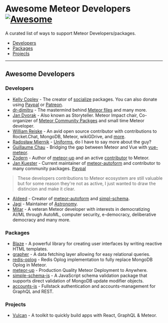 # Awesome Meteor Developers [![Awesome](https://cdn.rawgit.com/sindresorhus/awesome/d7305f38d29fed78fa85652e3a63e154dd8e8829/media/badge.svg)](https://github.com/sindresorhus/awesome)

A curated list of ways to support Meteor Developers/packages.

- [Developers](#developers)
- [Packages](#packages)
- [Projects](#projects)    
- - -


## Awesome Developers

### Developers

* [Kelly Copley](https://github.com/sponsors/copleykj) - The creator of [socialize](https://atmospherejs.com/socialize) packages. You can also donate using [Paypal](https://www.paypal.me/copleykj) or [Patreon](https://www.patreon.com/user?u=4866588).
* [dr-dimitru](https://www.patreon.com/dr_dimitru/overview) - The mastermind behind [Meteor files](https://github.com/VeliovGroup/Meteor-Files) and many more.
* [Jan Dvorak](https://github.com/sponsors/StorytellerCZ) - Also known as Storyteller. Meteor Impact chair, Co-organizer of [Meteor Community Packges](https://github.com/Meteor-Community-Packages) and small time Meteor developer.
* [William Reiske](https://github.com/sponsors/wreiske) - An avid open source contributor with contributions to Rocket.Chat, MongoDB, Meteor, wikiGDrive, and [more](https://github.com/search?q=is%3Apr+author%3Awreiske).
* [Radosław Miernik](https://github.com/sponsors/radekmie) - [Uniforms](https://github.com/vazco/uniforms), do I have to say more about the guy?
* [Guillaume Chau](https://github.com/sponsors/Akryum) - Bridging the gap between Meteor and Vue with [vue-meteor](https://github.com/meteor-vue/vue-meteor).
* [Zodern](https://github.com/sponsors/zodern) - Author of [meteor-up](https://github.com/zodern/meteor-up) and an active [contributor](https://github.com/search?q=repo%3Ameteor%2Fmeteor+author%3Azodern&type=Issues&ref=advsearch&l=&l=) to Meteor.
* [Jan Kuester](https://github.com/jankapunkt) - Current maintainer of [meteor-autoform](https://github.com/Meteor-Community-Packages/meteor-autoform) and contributor to many community packages. [Paypal](https://www.paypal.com/paypalme/kuesterjan)

>These developers contributions to Meteor ecosystem are still valuable but for some reason they're not as active, I just wanted to draw the distincion and make it clear.  

* [Aldeed](https://github.com/sponsors/aldeed) - Creator of [meteor-autoform](https://github.com/Meteor-Community-Packages/meteor-autoform) and [simpl-schema](https://github.com/aldeed/simpl-schema).
* [Jagi](https://www.patreon.com/jagi/overview) - Maintainer of [Astronomy](https://atmospherejs.com/jagi/astronomy). 
* [Mitar](https://github.com/sponsors/mitar) - A veteran Meteor developer with interests in democratizing AI/ML through AutoML, computer security, e-democracy, deliberative democracy and many more.

### Packages

* [Blaze](https://opencollective.com/blaze) - A powerful library for creating user interfaces by writing reactive HTML templates.
* [grapher](https://opencollective.com/grapher) - A data fetching layer allowing for easy relational queries.
* [redis-oplog](https://opencollective.com/redis-oplog) - Redis Oplog implementation to fully replace MongoDB Oplog in Meteor.
* [meteor-up](https://opencollective.com/meteor-up) - Production Quality Meteor Deployment to Anywhere.
* [simple-schema-js](https://opencollective.com/simple-schema-js) - A JavaScript schema validation package that supports direct validation of MongoDB update modifier objects.
* [accounts-js](https://opencollective.com/accounts-js) - Fullstack authentication and accounts-management for GraphQL and REST.


### Projects

* [Vulcan](https://opencollective.com/vulcan) - A toolkit to quickly build apps with React, GraphQL & Meteor.

